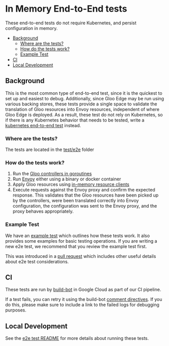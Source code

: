 # In Memory End-to-End tests
These end-to-end tests do not require Kubernetes, and persist configuration in memory.

- [Background](#background)
  - [Where are the tests?](#where-are-the-tests)
  - [How do the tests work?](#how-do-the-tests-work)
  - [Example Test](#example-test)
- [CI](#ci)
- [Local Development](#local-development)

## Background
This is the most common type of end-to-end test, since it is the quickest to set up and easiest to debug. Additionally, since Gloo Edge may be run using various backing stores, these tests provide a single space to validate the translation of Gloo resources into Envoy resources, independent of where Gloo Edge is deployed. As a result, these test do not rely on Kubernetes, so if there is any Kubernetes behavior that needs to be tested, write a [kubernetes end-to-end test](../kube2e) instead.

### Where are the tests?
The tests are located in the [test/e2e](/test/e2e) folder

### How do the tests work?
1. Run the [Gloo controllers in goroutines](https://github.com/solo-io/gloo/blob/1f457f4ef5f32aedabc58ef164aeea92acbf481e/test/services/gateway.go#L109)
1. Run [Envoy](https://github.com/solo-io/gloo/blob/1f457f4ef5f32aedabc58ef164aeea92acbf481e/test/services/envoy.go#L237) either using a binary or docker container
1. Apply Gloo resources using [in-memory resource clients](https://github.com/solo-io/gloo/blob/1f457f4ef5f32aedabc58ef164aeea92acbf481e/test/services/gateway.go#L175)
1. Execute requests against the Envoy proxy and confirm the expected response. This validates that the Gloo resources have been picked up by the controllers, were been translated correctly into Envoy configuration, the configuration was sent to the Envoy proxy, and the proxy behaves appropriately.

### Example Test
We have an [example test](/test/e2e/example_test.go) which outlines how these tests work. It also provides some examples for basic testing operations. If you are writing a new e2e test, we recommend that you review the example test first.

This was introduced in a [pull request](https://github.com/solo-io/gloo/pull/7555) which includes other useful details about e2e test considerations.

## CI
These tests are run by [build-bot](https://github.com/solo-io/build-bot) in Google Cloud as part of our CI pipeline.

If a test fails, you can retry it using the build-bot [comment directives](https://github.com/solo-io/build-bot#issue-comment-directives). If you do this, please make sure to include a link to the failed logs for debugging purposes.

## Local Development
See the [e2e test README](/test/e2e/README.md) for more details about running these tests.